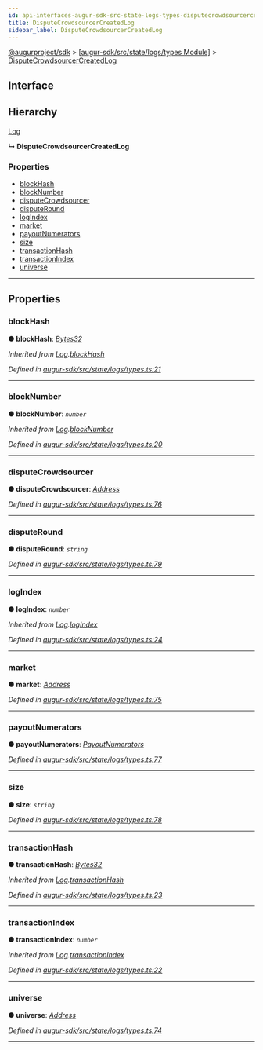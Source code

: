 ```yaml
---
id: api-interfaces-augur-sdk-src-state-logs-types-disputecrowdsourcercreatedlog
title: DisputeCrowdsourcerCreatedLog
sidebar_label: DisputeCrowdsourcerCreatedLog
---
```


[@augurproject/sdk](api-readme.md) > [[augur-sdk/src/state/logs/types Module]](api-modules-augur-sdk-src-state-logs-types-module.md) > [DisputeCrowdsourcerCreatedLog](api-interfaces-augur-sdk-src-state-logs-types-disputecrowdsourcercreatedlog.md)

## Interface

## Hierarchy

 [Log](api-interfaces-augur-sdk-src-state-logs-types-log.md)

**↳ DisputeCrowdsourcerCreatedLog**

### Properties

* [blockHash](api-interfaces-augur-sdk-src-state-logs-types-disputecrowdsourcercreatedlog.md#blockhash)
* [blockNumber](api-interfaces-augur-sdk-src-state-logs-types-disputecrowdsourcercreatedlog.md#blocknumber)
* [disputeCrowdsourcer](api-interfaces-augur-sdk-src-state-logs-types-disputecrowdsourcercreatedlog.md#disputecrowdsourcer)
* [disputeRound](api-interfaces-augur-sdk-src-state-logs-types-disputecrowdsourcercreatedlog.md#disputeround)
* [logIndex](api-interfaces-augur-sdk-src-state-logs-types-disputecrowdsourcercreatedlog.md#logindex)
* [market](api-interfaces-augur-sdk-src-state-logs-types-disputecrowdsourcercreatedlog.md#market)
* [payoutNumerators](api-interfaces-augur-sdk-src-state-logs-types-disputecrowdsourcercreatedlog.md#payoutnumerators)
* [size](api-interfaces-augur-sdk-src-state-logs-types-disputecrowdsourcercreatedlog.md#size)
* [transactionHash](api-interfaces-augur-sdk-src-state-logs-types-disputecrowdsourcercreatedlog.md#transactionhash)
* [transactionIndex](api-interfaces-augur-sdk-src-state-logs-types-disputecrowdsourcercreatedlog.md#transactionindex)
* [universe](api-interfaces-augur-sdk-src-state-logs-types-disputecrowdsourcercreatedlog.md#universe)

---

## Properties

<a id="blockhash"></a>

###  blockHash

**● blockHash**: *[Bytes32](api-modules-augur-sdk-src-state-logs-types-module.md#bytes32)*

*Inherited from [Log](api-interfaces-augur-sdk-src-state-logs-types-log.md).[blockHash](api-interfaces-augur-sdk-src-state-logs-types-log.md#blockhash)*

*Defined in [augur-sdk/src/state/logs/types.ts:21](https://github.com/AugurProject/augur/blob/1e1466f1d3/packages/augur-sdk/src/state/logs/types.ts#L21)*

___
<a id="blocknumber"></a>

###  blockNumber

**● blockNumber**: *`number`*

*Inherited from [Log](api-interfaces-augur-sdk-src-state-logs-types-log.md).[blockNumber](api-interfaces-augur-sdk-src-state-logs-types-log.md#blocknumber)*

*Defined in [augur-sdk/src/state/logs/types.ts:20](https://github.com/AugurProject/augur/blob/1e1466f1d3/packages/augur-sdk/src/state/logs/types.ts#L20)*

___
<a id="disputecrowdsourcer"></a>

###  disputeCrowdsourcer

**● disputeCrowdsourcer**: *[Address](api-modules-augur-sdk-src-state-logs-types-module.md#address)*

*Defined in [augur-sdk/src/state/logs/types.ts:76](https://github.com/AugurProject/augur/blob/1e1466f1d3/packages/augur-sdk/src/state/logs/types.ts#L76)*

___
<a id="disputeround"></a>

###  disputeRound

**● disputeRound**: *`string`*

*Defined in [augur-sdk/src/state/logs/types.ts:79](https://github.com/AugurProject/augur/blob/1e1466f1d3/packages/augur-sdk/src/state/logs/types.ts#L79)*

___
<a id="logindex"></a>

###  logIndex

**● logIndex**: *`number`*

*Inherited from [Log](api-interfaces-augur-sdk-src-state-logs-types-log.md).[logIndex](api-interfaces-augur-sdk-src-state-logs-types-log.md#logindex)*

*Defined in [augur-sdk/src/state/logs/types.ts:24](https://github.com/AugurProject/augur/blob/1e1466f1d3/packages/augur-sdk/src/state/logs/types.ts#L24)*

___
<a id="market"></a>

###  market

**● market**: *[Address](api-modules-augur-sdk-src-state-logs-types-module.md#address)*

*Defined in [augur-sdk/src/state/logs/types.ts:75](https://github.com/AugurProject/augur/blob/1e1466f1d3/packages/augur-sdk/src/state/logs/types.ts#L75)*

___
<a id="payoutnumerators"></a>

###  payoutNumerators

**● payoutNumerators**: *[PayoutNumerators](api-modules-augur-sdk-src-state-logs-types-module.md#payoutnumerators)*

*Defined in [augur-sdk/src/state/logs/types.ts:77](https://github.com/AugurProject/augur/blob/1e1466f1d3/packages/augur-sdk/src/state/logs/types.ts#L77)*

___
<a id="size"></a>

###  size

**● size**: *`string`*

*Defined in [augur-sdk/src/state/logs/types.ts:78](https://github.com/AugurProject/augur/blob/1e1466f1d3/packages/augur-sdk/src/state/logs/types.ts#L78)*

___
<a id="transactionhash"></a>

###  transactionHash

**● transactionHash**: *[Bytes32](api-modules-augur-sdk-src-state-logs-types-module.md#bytes32)*

*Inherited from [Log](api-interfaces-augur-sdk-src-state-logs-types-log.md).[transactionHash](api-interfaces-augur-sdk-src-state-logs-types-log.md#transactionhash)*

*Defined in [augur-sdk/src/state/logs/types.ts:23](https://github.com/AugurProject/augur/blob/1e1466f1d3/packages/augur-sdk/src/state/logs/types.ts#L23)*

___
<a id="transactionindex"></a>

###  transactionIndex

**● transactionIndex**: *`number`*

*Inherited from [Log](api-interfaces-augur-sdk-src-state-logs-types-log.md).[transactionIndex](api-interfaces-augur-sdk-src-state-logs-types-log.md#transactionindex)*

*Defined in [augur-sdk/src/state/logs/types.ts:22](https://github.com/AugurProject/augur/blob/1e1466f1d3/packages/augur-sdk/src/state/logs/types.ts#L22)*

___
<a id="universe"></a>

###  universe

**● universe**: *[Address](api-modules-augur-sdk-src-state-logs-types-module.md#address)*

*Defined in [augur-sdk/src/state/logs/types.ts:74](https://github.com/AugurProject/augur/blob/1e1466f1d3/packages/augur-sdk/src/state/logs/types.ts#L74)*

___

